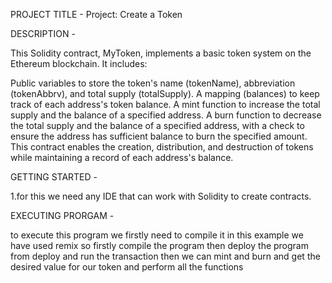 PROJECT TITLE -
Project: Create a Token

DESCRIPTION -

This Solidity contract, MyToken, implements a basic token system on the Ethereum blockchain. It includes:

Public variables to store the token's name (tokenName), abbreviation (tokenAbbrv), and total supply (totalSupply).
A mapping (balances) to keep track of each address's token balance.
A mint function to increase the total supply and the balance of a specified address.
A burn function to decrease the total supply and the balance of a specified address, with a check to ensure the address has sufficient balance to burn the specified amount.
This contract enables the creation, distribution, and destruction of tokens while maintaining a record of each address's balance.

GETTING STARTED - 

1.for this we need any IDE that can work with Solidity to create contracts.

EXECUTING PRORGAM - 

to execute this program we firstly need to compile it in this example we have used remix so firstly compile the program
then deploy the program from deploy and run the transaction
then we can mint and burn and get the desired value for our token and perform all the functions
